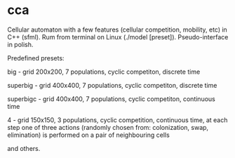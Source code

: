 # cca
Cellular automaton with a few features (cellular competition, mobility, etc) in C++ (sfml). Rum from terminal on Linux (./model [preset]). Pseudo-interface in polish.

Predefined presets: 

big - grid 200x200, 7 populations, cyclic competiton, discrete time

superbig - grid 400x400, 7 populations, cyclic competiton, discrete time

superbigc - grid 400x400, 7 populations, cyclic competiton, continuous time

4 - grid 150x150, 3 populations, cyclic competition, continuous time, at each step one of three actions (randomly chosen from: colonization, swap, elimination) is performed on a pair of neighbouring cells

and others.
